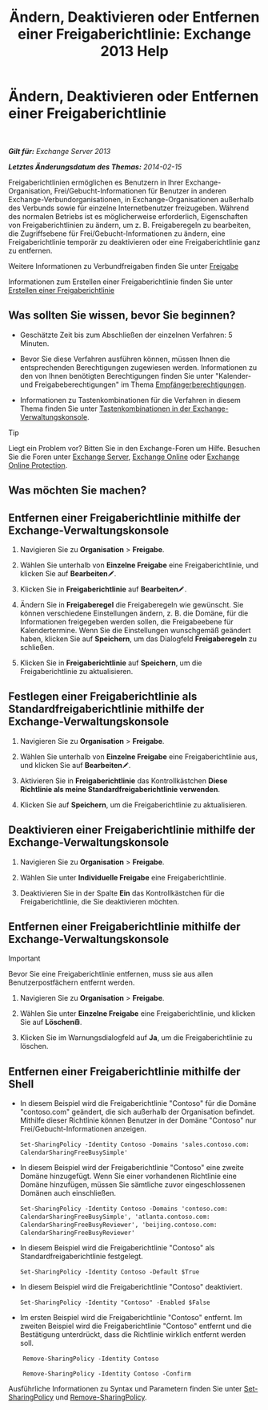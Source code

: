 ﻿---
title: 'Ändern, Deaktivieren oder Entfernen einer Freigaberichtlinie: Exchange 2013 Help'
TOCTitle: Ändern, Deaktivieren oder Entfernen einer Freigaberichtlinie
ms:assetid: 714af42d-ca29-4bb4-ac48-f0b3d4fd1c15
ms:mtpsurl: https://technet.microsoft.com/de-de/library/JJ657460(v=EXCHG.150)
ms:contentKeyID: 50475935
ms.date: 04/24/2018
mtps_version: v=EXCHG.150
ms.translationtype: HT
---

# Ändern, Deaktivieren oder Entfernen einer Freigaberichtlinie

 

_**Gilt für:** Exchange Server 2013_

_**Letztes Änderungsdatum des Themas:** 2014-02-15_

Freigaberichtlinien ermöglichen es Benutzern in Ihrer Exchange-Organisation, Frei/Gebucht-Informationen für Benutzer in anderen Exchange-Verbundorganisationen, in Exchange-Organisationen außerhalb des Verbunds sowie für einzelne Internetbenutzer freizugeben. Während des normalen Betriebs ist es möglicherweise erforderlich, Eigenschaften von Freigaberichtlinien zu ändern, um z. B. Freigaberegeln zu bearbeiten, die Zugriffsebene für Frei/Gebucht-Informationen zu ändern, eine Freigaberichtlinie temporär zu deaktivieren oder eine Freigaberichtlinie ganz zu entfernen.

Weitere Informationen zu Verbundfreigaben finden Sie unter [Freigabe](sharing-exchange-2013-help.md)

Informationen zum Erstellen einer Freigaberichtlinie finden Sie unter [Erstellen einer Freigaberichtlinie](create-a-sharing-policy-exchange-2013-help.md)

## Was sollten Sie wissen, bevor Sie beginnen?

  - Geschätzte Zeit bis zum Abschließen der einzelnen Verfahren: 5 Minuten.

  - Bevor Sie diese Verfahren ausführen können, müssen Ihnen die entsprechenden Berechtigungen zugewiesen werden. Informationen zu den von Ihnen benötigten Berechtigungen finden Sie unter "Kalender- und Freigabeberechtigungen" im Thema [Empfängerberechtigungen](recipients-permissions-exchange-2013-help.md).

  - Informationen zu Tastenkombinationen für die Verfahren in diesem Thema finden Sie unter [Tastenkombinationen in der Exchange-Verwaltungskonsole](keyboard-shortcuts-in-the-exchange-admin-center-exchange-online-protection-help.md).


> [!TIP]
> Liegt ein Problem vor? Bitten Sie in den Exchange-Foren um Hilfe. Besuchen Sie die Foren unter <A href="https://go.microsoft.com/fwlink/p/?linkid=60612">Exchange Server</A>, <A href="https://go.microsoft.com/fwlink/p/?linkid=267542">Exchange Online</A> oder <A href="https://go.microsoft.com/fwlink/p/?linkid=285351">Exchange Online Protection</A>.



## Was möchten Sie machen?

## Entfernen einer Freigaberichtlinie mithilfe der Exchange-Verwaltungskonsole

1.  Navigieren Sie zu **Organisation** \> **Freigabe**.

2.  Wählen Sie unterhalb von **Einzelne Freigabe** eine Freigaberichtlinie, und klicken Sie auf **Bearbeiten**![Bearbeitungssymbol](images/Bb124582.6f53ccb2-1f13-4c02-bea0-30690e6ea71d(EXCHG.150).gif "Bearbeitungssymbol").

3.  Klicken Sie in **Freigaberichtlinie** auf **Bearbeiten**![Bearbeitungssymbol](images/Bb124582.6f53ccb2-1f13-4c02-bea0-30690e6ea71d(EXCHG.150).gif "Bearbeitungssymbol").

4.  Ändern Sie in **Freigaberegel** die Freigaberegeln wie gewünscht. Sie können verschiedene Einstellungen ändern, z. B. die Domäne, für die Informationen freigegeben werden sollen, die Freigabeebene für Kalendertermine. Wenn Sie die Einstellungen wunschgemäß geändert haben, klicken Sie auf **Speichern**, um das Dialogfeld **Freigaberegeln** zu schließen.

5.  Klicken Sie in **Freigaberichtlinie** auf **Speichern**, um die Freigaberichtlinie zu aktualisieren.

## Festlegen einer Freigaberichtlinie als Standardfreigaberichtlinie mithilfe der Exchange-Verwaltungskonsole

1.  Navigieren Sie zu **Organisation** \> **Freigabe**.

2.  Wählen Sie unterhalb von **Einzelne Freigabe** eine Freigaberichtlinie aus, und klicken Sie auf **Bearbeiten**![Bearbeitungssymbol](images/Bb124582.6f53ccb2-1f13-4c02-bea0-30690e6ea71d(EXCHG.150).gif "Bearbeitungssymbol").

3.  Aktivieren Sie in **Freigaberichtlinie** das Kontrollkästchen **Diese Richtlinie als meine Standardfreigaberichtlinie verwenden**.

4.  Klicken Sie auf **Speichern**, um die Freigaberichtlinie zu aktualisieren.

## Deaktivieren einer Freigaberichtlinie mithilfe der Exchange-Verwaltungskonsole

1.  Navigieren Sie zu **Organisation** \> **Freigabe**.

2.  Wählen Sie unter **Individuelle Freigabe** eine Freigaberichtlinie.

3.  Deaktivieren Sie in der Spalte **Ein** das Kontrollkästchen für die Freigaberichtlinie, die Sie deaktivieren möchten.

## Entfernen einer Freigaberichtlinie mithilfe der Exchange-Verwaltungskonsole


> [!IMPORTANT]
> Bevor Sie eine Freigaberichtlinie entfernen, muss sie aus allen Benutzerpostfächern entfernt werden.



1.  Navigieren Sie zu **Organisation** \> **Freigabe**.

2.  Wählen Sie unter **Einzelne Freigabe** eine Freigaberichtlinie, und klicken Sie auf **Löschen**![Löschen (Symbol)](images/JJ657511.14f639f6-61e8-4418-bbfb-0db14de9d2f5(EXCHG.150).gif "Löschen (Symbol)").

3.  Klicken Sie im Warnungsdialogfeld auf **Ja**, um die Freigaberichtlinie zu löschen.

## Entfernen einer Freigaberichtlinie mithilfe der Shell

  - In diesem Beispiel wird die Freigaberichtlinie "Contoso" für die Domäne "contoso.com" geändert, die sich außerhalb der Organisation befindet. Mithilfe dieser Richtlinie können Benutzer in der Domäne "Contoso" nur Frei/Gebucht-Informationen anzeigen.
    
        Set-SharingPolicy -Identity Contoso -Domains 'sales.contoso.com: CalendarSharingFreeBusySimple'

  - In diesem Beispiel wird der Freigaberichtlinie "Contoso" eine zweite Domäne hinzugefügt. Wenn Sie einer vorhandenen Richtlinie eine Domäne hinzufügen, müssen Sie sämtliche zuvor eingeschlossenen Domänen auch einschließen.
    
        Set-SharingPolicy -Identity Contoso -Domains 'contoso.com: CalendarSharingFreeBusySimple', 'atlanta.contoso.com: CalendarSharingFreeBusyReviewer', 'beijing.contoso.com: CalendarSharingFreeBusyReviewer'

  - In diesem Beispiel wird die Freigaberichtlinie "Contoso" als Standardfreigaberichtlinie festgelegt.
    
        Set-SharingPolicy -Identity Contoso -Default $True

  - In diesem Beispiel wird die Freigaberichtlinie "Contoso" deaktiviert.
    
        Set-SharingPolicy -Identity "Contoso" -Enabled $False

  - Im ersten Beispiel wird die Freigaberichtlinie "Contoso" entfernt. Im zweiten Beispiel wird die Freigaberichtlinie "Contoso" entfernt und die Bestätigung unterdrückt, dass die Richtlinie wirklich entfernt werden soll.
    
```
    Remove-SharingPolicy -Identity Contoso
```

```
    Remove-SharingPolicy -Identity Contoso -Confirm
```

Ausführliche Informationen zu Syntax und Parametern finden Sie unter [Set-SharingPolicy](https://technet.microsoft.com/de-de/library/dd297931\(v=exchg.150\)) und [Remove-SharingPolicy](https://technet.microsoft.com/de-de/library/dd351071\(v=exchg.150\)).

